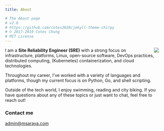 ```yaml
---
title: About

# The About page
# v2.0
# https://github.com/cotes2020/jekyll-theme-chirpy
# © 2017-2019 Cotes Chung
# MIT License
---
```


<img style="float: right;" src="https://github.com/msaraya.png?size=200">

I am a **Site Reliability Engineer (SRE)** with a strong focus on infrastructure, platforms, Linux, open-source software, DevOps practices, distributed computing, (Kubernetes) containerization, and cloud technologies.

Throughout my career, I've worked with a variety of languages and platforms, though my current focus is on Python, Go, and shell scripting.

Outside of the tech world, I enjoy swimming, reading and city biking. If you have questions about any of these topics or just want to chat, feel free to reach out!

### Contact me

[admin@msaraya.com](mailto:admin@msaraya.com)
